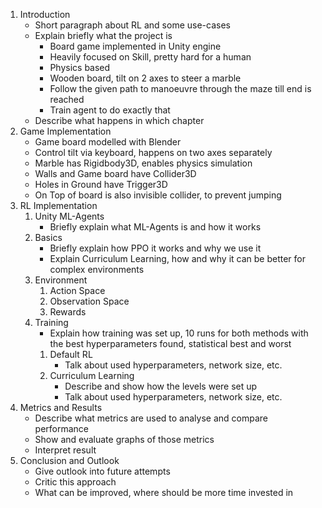 1. Introduction
	- Short paragraph about RL and some use-cases
	- Explain briefly what the project is
		- Board game implemented in Unity engine
		- Heavily focused on Skill, pretty hard for a human
		- Physics based
		- Wooden board, tilt on 2 axes to steer a marble
		- Follow the given path to manoeuvre through the maze till end is reached
		- Train agent to do exactly that
	- Describe what happens in which chapter
2.  Game Implementation
	- Game board modelled with Blender
	- Control tilt via keyboard, happens on two axes separately
	- Marble has Rigidbody3D, enables physics simulation
	- Walls and Game board have Collider3D
	- Holes in Ground have Trigger3D
	- On Top of board is also invisible collider, to prevent jumping
3. RL Implementation
	1.  Unity ML-Agents
		- Briefly explain what ML-Agents is and how it works
	2. Basics
		- Briefly explain how PPO it works and why we use it
		- Explain Curriculum Learning, how and why it can be better for complex environments
	3. Environment
		1. Action Space
		2. Observation Space
		3. Rewards
	4. Training
		- Explain how training was set up, 10 runs for both methods with the best hyperparameters found, statistical best and worst
		1. Default RL
			- Talk about used hyperparameters, network size, etc.
		2. Curriculum Learning
			- Describe and show how the levels were set up
			- Talk about used hyperparameters, network size, etc.
4. Metrics and Results
	- Describe what metrics are used to analyse and compare performance
	- Show and evaluate graphs of those metrics
	- Interpret result
5. Conclusion and Outlook
	- Give outlook into future attempts
	- Critic this approach
	- What can be improved, where should be more time invested in